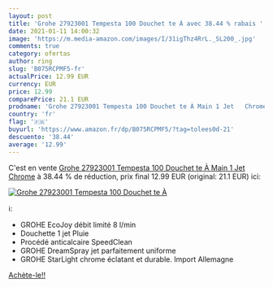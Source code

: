 ```yaml
---
layout: post
title: 'Grohe 27923001 Tempesta 100 Douchet te À avec 38.44 % rabais '
date: 2021-01-11 14:00:32
image: 'https://m.media-amazon.com/images/I/31igThz4RrL._SL200_.jpg'
comments: true
category: ofertas
author: ring
slug: 'B075RCPMF5-fr'
actualPrice: 12.99 EUR
currency: EUR
price: 12.99
comparePrice: 21.1 EUR
prodname: 'Grohe 27923001 Tempesta 100 Douchet te À Main 1 Jet   Chrome'
country: 'fr'
flag: '🇫🇷'
buyurl: 'https://www.amazon.fr/dp/B075RCPMF5/?tag=tolees0d-21'
descuento: '38.44'
average: '12.99'
---
```


C'est en vente [Grohe 27923001 Tempesta 100 Douchet te À Main 1 Jet   Chrome](https://www.amazon.fr/dp/B075RCPMF5/?tag=tolees0d-21)  à  38.44 % de réduction, prix final  12.99 EUR (original: 21.1 EUR) ici:

[![Grohe 27923001 Tempesta 100 Douchet te À](https://m.media-amazon.com/images/I/31igThz4RrL._SL200_.jpg)](https://www.amazon.fr/dp/B075RCPMF5/?tag=tolees0d-21)

ℹ️:

- GROHE EcoJoy débit limité 8 l/min
- Douchette 1 jet Pluie
- Procédé anticalcaire SpeedClean
- GROHE DreamSpray jet parfaitement uniforme
- GROHE StarLight chrome éclatant et durable. Import Allemagne

[Achète-le!!](https://www.amazon.fr/dp/B075RCPMF5/?tag=tolees0d-21)
